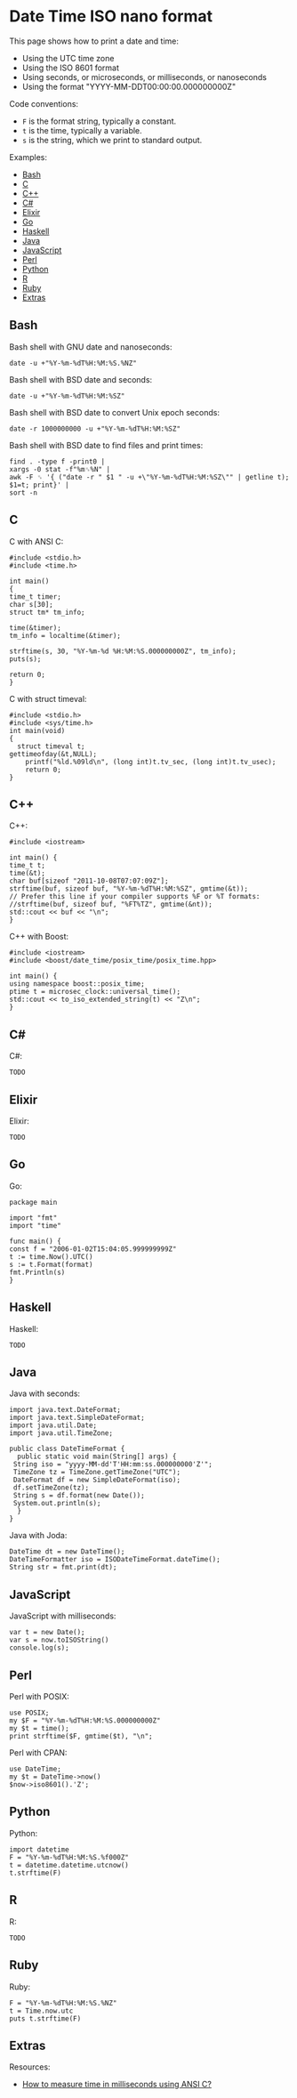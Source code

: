 # Date Time ISO nano format

This page shows how to print a date and time:

  * Using the UTC time zone
  * Using the ISO 8601 format
  * Using seconds, or microseconds, or milliseconds, or nanoseconds
  * Using the format "YYYY-MM-DDT00:00:00.000000000Z"

Code conventions:

  * `F` is the format string, typically a constant.
  * `t` is the time, typically a variable.
  * `s` is the string, which we print to standard output.
  
Examples:

* [Bash](#bash)
* [C](#c)
* [C++](#c-)
* [C#](#c-)
* [Elixir](#elixir)
* [Go](#go)
* [Haskell](#haskell)
* [Java](#java)
* [JavaScript](#javascript)
* [Perl](#perl)
* [Python](#python)
* [R](#r)
* [Ruby](#ruby)
* [Extras](#extras)


## Bash

Bash shell with GNU date and nanoseconds:

    date -u +"%Y-%m-%dT%H:%M:%S.%NZ"

Bash shell with BSD date and seconds:

    date -u +"%Y-%m-%dT%H:%M:%SZ"

Bash shell with BSD date to convert Unix epoch seconds:

    date -r 1000000000 -u +"%Y-%m-%dT%H:%M:%SZ"

Bash shell with BSD date to find files and print times:

    find . -type f -print0 | 
    xargs -0 stat -f"%m␟%N" |
    awk -F ␟ '{ ("date -r " $1 " -u +\"%Y-%m-%dT%H:%M:%SZ\"" | getline t); $1=t; print}' |
    sort -n


## C

C with ANSI C:

    #include <stdio.h>
    #include <time.h>
    
    int main()
    {
	time_t timer;
	char s[30];
	struct tm* tm_info;

	time(&timer);
	tm_info = localtime(&timer);

	strftime(s, 30, "%Y-%m-%d %H:%M:%S.000000000Z", tm_info);
	puts(s);

	return 0;
    }

C with struct timeval:

    #include <stdio.h>
    #include <sys/time.h>
    int main(void)
    {
      struct timeval t;
	gettimeofday(&t,NULL);
        printf("%ld.%09ld\n", (long int)t.tv_sec, (long int)t.tv_usec);
        return 0;
    }


## C++

C++:

    #include <iostream>

    int main() {
	time_t t;
	time(&t);
	char buf[sizeof "2011-10-08T07:07:09Z"];
	strftime(buf, sizeof buf, "%Y-%m-%dT%H:%M:%SZ", gmtime(&t));
	// Prefer this line if your compiler supports %F or %T formats:
	//strftime(buf, sizeof buf, "%FT%TZ", gmtime(&nt));
	std::cout << buf << "\n";
    }
    
C++ with Boost:

    #include <iostream>
    #include <boost/date_time/posix_time/posix_time.hpp>

    int main() {
	using namespace boost::posix_time;
	ptime t = microsec_clock::universal_time();
	std::cout << to_iso_extended_string(t) << "Z\n";
    }


## C#


C#:

    TODO


## Elixir

Elixir:

    TODO


## Go

Go:

    package main

    import "fmt"
    import "time"

    func main() {
	const f = "2006-01-02T15:04:05.999999999Z"
	t := time.Now().UTC()
	s := t.Format(format)
	fmt.Println(s)
    }


## Haskell

Haskell:

    TODO


## Java

Java with seconds:

    import java.text.DateFormat;
    import java.text.SimpleDateFormat;
    import java.util.Date;
    import java.util.TimeZone;

    public class DateTimeFormat {
      public static void main(String[] args) {
	 String iso = "yyyy-MM-dd'T'HH:mm:ss.000000000'Z'";
	 TimeZone tz = TimeZone.getTimeZone("UTC");
	 DateFormat df = new SimpleDateFormat(iso);
	 df.setTimeZone(tz);
	 String s = df.format(new Date());
	 System.out.println(s);
      }
    }

Java with Joda:

    DateTime dt = new DateTime();
    DateTimeFormatter iso = ISODateTimeFormat.dateTime();
    String str = fmt.print(dt);


## JavaScript

JavaScript with milliseconds:

    var t = new Date();
    var s = now.toISOString()
    console.log(s);


## Perl

Perl with POSIX:

    use POSIX;
    my $F = "%Y-%m-%dT%H:%M:%S.000000000Z"
    my $t = time();
    print strftime($F, gmtime($t), "\n";

Perl with CPAN:

    use DateTime;
    my $t = DateTime->now()
    $now->iso8601().'Z';


## Python

Python:

    import datetime
    F = "%Y-%m-%dT%H:%M:%S.%f000Z" 
    t = datetime.datetime.utcnow()
    t.strftime(F)


## R

R:

    TODO


## Ruby

Ruby:

    F = "%Y-%m-%dT%H:%M:%S.%NZ"
    t = Time.now.utc
    puts t.strftime(F)


## Extras

Resources:

* [How to measure time in milliseconds using ANSI C?](http://stackoverflow.com/questions/361363/how-to-measure-time-in-milliseconds-using-ansi-c)


